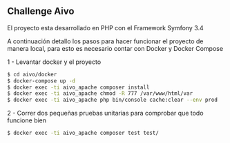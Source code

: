 ## Challenge Aivo

El proyecto esta desarrollado en PHP con el Framework Symfony 3.4

A continuación detallo los pasos para hacer funcionar el proyecto de manera local, para esto es necesario contar con Docker y Docker Compose

1 - Levantar docker y el proyecto

```bash
$ cd aivo/docker
$ docker-compose up -d
$ docker exec -ti aivo_apache composer install
$ docker exec -ti aivo_apache chmod -R 777 /var/www/html/var
$ docker exec -ti aivo_apache php bin/console cache:clear --env prod
```

2 - Correr dos pequeñas pruebas unitarias para comprobar que todo funcione bien

```bash 
$ docker exec -ti aivo_apache composer test test/
```

